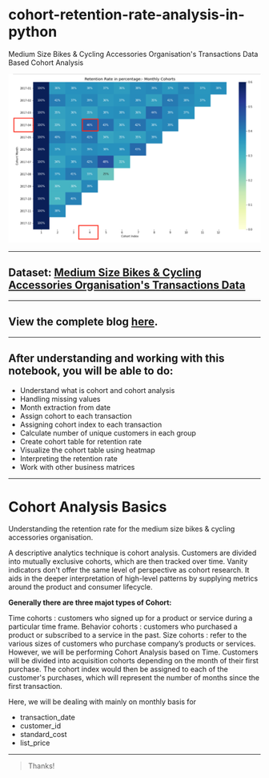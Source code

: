 # cohort-retention-rate-analysis-in-python
Medium Size Bikes &amp; Cycling Accessories Organisation's Transactions Data Based Cohort Analysis

<a href='https://medium.com/@maladeep.upadhaya'><img src='images/retention.png' /></a>

***


## Dataset: [Medium Size Bikes & Cycling Accessories Organisation's Transactions Data](https://www.kaggle.com/archit9406/customer-transaction-dataset)

***


## View the complete blog [here](#).



***

## After understanding and working with this notebook, you will be able to do:


* Understand what is cohort and cohort analysis
* Handling missing values
* Month extraction from date
* Assign cohort to each transaction
* Assigning cohort index to each transaction
* Calculate number of unique customers in each group
* Create cohort table for retention rate
* Visualize the cohort table using heatmap
* Interpreting the retention rate
* Work with other business matrices

***


# Cohort Analysis Basics
Understanding the retention rate for the medium size bikes & cycling accessories organisation.

A descriptive analytics technique is cohort analysis. Customers are divided into mutually exclusive cohorts, which are then tracked over time. Vanity indicators don't offer the same level of perspective as cohort research. It aids in the deeper interpretation of high-level patterns by supplying metrics around the product and consumer lifecycle.

**Generally there are three majot types of Cohort:**

Time cohorts : customers who signed up for a product or service during a particular time frame.
Behavior cohorts : customers who purchased a product or subscribed to a service in the past.
Size cohorts : refer to the various sizes of customers who purchase company’s products or services.
However, we will be performing Cohort Analysis based on Time. Customers will be divided into acquisition cohorts depending on the month of their first purchase. The cohort index would then be assigned to each of the customer's purchases, which will represent the number of months since the first transaction.

Here, we will be dealing with mainly on monthly basis for

* transaction_date
* customer_id
* standard_cost
* list_price

***

> Thanks!
